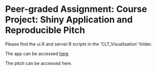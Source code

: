 # Peer-graded Assignment: Course Project: Shiny Application and Reproducible Pitch

Please find the ui.R and server.R scripts in the 'CLT_Visualisation' folder.

The app can be accessed [here](https://kmacierzanka.shinyapps.io/CLT_Visualisation/?_ga=2.56793834.1371673961.1593229039-1643379641.1593229039)

The pitch can be accessed here.